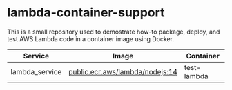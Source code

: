 # lambda-container-support

This is a small repository used to demostrate how-to package, deploy, and test AWS Lambda code in a container image using Docker.

| Service          | Image                                                                          | Container   |
| -                | -                                                                              | -           |
| lambda_service   | [public.ecr.aws/lambda/nodejs:14](https://gallery.ecr.aws/lambda/nodejs)   | test-lambda |
